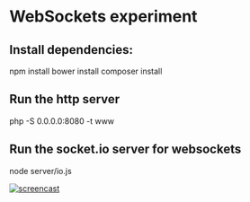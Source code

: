WebSockets experiment
===========

## Install dependencies:

npm install
bower install
composer install

## Run the http server

php -S 0.0.0.0:8080 -t www

## Run the socket.io server for websockets

node server/io.js

[![screencast](http://img.youtube.com/vi/8gTZ2kYTx8U/0.jpg)](http://www.youtube.com/watch?v=8gTZ2kYTx8U)